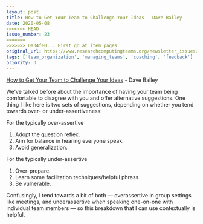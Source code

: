 ```yaml
---
layout: post
title: How to Get Your Team to Challenge Your Ideas - Dave Bailey
date: 2020-05-08
<<<<<<< HEAD
issue_number: 23
=======
>>>>>>> 0a34fe0... First go at item pages
original_url: https://www.researchcomputingteams.org/newsletter_issues/0023
tags: ['team_organization', 'managing_teams', 'coaching', 'feedback']
priority: 3
---
```


<!-- markdownlint-disable MD033 -->
<!-- markdownlint-disable MD041 -->
<!-- markdownlint-disable MD049 -->

[How to Get Your Team to Challenge Your Ideas](https://medium.dave-bailey.com/how-to-get-your-team-to-speak-up-4d403bfc10c9) - Dave Bailey

We’ve talked before about the importance of having your team being comfortable to disagree with you and offer alternative suggestions.  One thing I like here is two sets of suggestions, depending on whether you tend towards over- or under-assertiveness:

For the typically over-assertive

1. Adopt the question reflex.
2. Aim for balance in hearing everyone speak.
3. Avoid generalization.

For the typically under-assertive

1. Over-prepare.
2. Learn some facilitation techniques/helpful phrass
3. Be vulnerable.

Confusingly, I tend towards a bit of both — overassertive in group settings like meetings, and underassertive when speaking one-on-one with individual team members — so this breakdown that I can use contextually is helpful.

